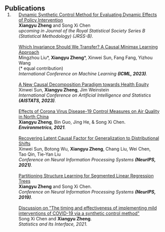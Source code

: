 <h2 id="publications" style="margin: 2px 0px -15px;">Publications</h2>

<div class="publications">
<ol class="bibliography">

<li>
<div class="pub-row">

  <!-- <div class="col-sm-3 abbr" style="position: relative;padding-right: 15px;padding-left: 15px;">
    <img src="assets/img/teaser_example.png" class="teaser img-fluid z-depth-1">
    <abbr class="badge">CVPR</abbr>
  </div> -->

<div class="col-sm-9" style="position: relative;padding-right: 15px;padding-left: 20px;">
    <div class="title"><a href="https://arxiv.org/abs/2107.01876">Dynamic Synthetic Control Method for Evaluating Dynamic Effects of Policy Intervention </a></div>
    <div class="author"> <strong>Xiangyu Zheng</strong> and Song Xi Chen </div>
    <div class="periodical"><em> upcoming in Journal of the Royal Statistical Society Series B (Statistical Methodology) (JRSS-B).</em></div> 
  </div>
</div>


<br>

<div class="pub-row">
<div class="col-sm-9" style="position: relative;padding-right: 15px;padding-left: 20px;">
    <div class="title"><a href="https://songxichen.com/Uploads/Files/Publication/AirPollution-Alert-unblind.pdf">Which Invariance Should We Transfer? A Causal Minimax Learning Approach </a></div>
    <div class="author">Mingzhou Liu*, <strong>Xiangyu Zheng</strong>*, Xinwei Sun, Fang Fang, Yizhou Wang </div> (* equal contribution)
    <div class="periodical"><em>International Conference on Machine Learning <strong>(ICML, 2023)</strong>.</em></div> 
  </div>
</div>

<br>

<div class="pub-row">
<div class="col-sm-9" style="position: relative;padding-right: 15px;padding-left: 20px;">
    <div class="title"><a href="https://proceedings.mlr.press/v206/sun23a.html">  A New Causal Decomposition Paradigm towards Health Equity </a></div>
    <div class="author"> Xinwei Sun, 
    <strong>Xiangyu Zheng</strong>, Jim Weinstein </div>
    <div class="periodical"><em>International Conference on Artificial Intelligence and Statistics <strong>(AISTATS, 2023)</strong>.</em></div> 
  </div>
</div>

<br>

<div class="pub-row">
<div class="col-sm-9" style="position: relative;padding-right: 15px;padding-left: 20px;">
    <div class="title"><a href="https://onlinelibrary.wiley.com/doi/abs/10.1002/env.2673">  Effects of Corona Virus Disease-19 Control Measures on Air Quality in North China </a></div>
    <div class="author"><strong>Xiangyu Zheng</strong>, Bin Guo, Jing He, & Song Xi Chen.  </div>
    <div class="periodical"><em>
<strong>Environmetrics, 2021</strong>.</em></div> 
  </div>
</div>


<br>

<div class="pub-row">
<div class="col-sm-9" style="position: relative;padding-right: 15px;padding-left: 20px;">
    <div class="title"><a href="https://proceedings.neurips.cc/paper/2021/hash/8c6744c9d42ec2cb9e8885b54ff744d0-Abstract.html">  Recovering Latent Causal Factor for Generalization to Distributional Shifts </a></div>
    <div class="author">Xinwei Sun, Botong Wu, <strong>Xiangyu Zheng</strong>, Chang Liu, Wei Chen, Tao Qin, Tie-Yan Liu </div>
    <div class="periodical"><em>
Conference on Neural Information Processing Systems <strong>(NeurIPS, 2021)</strong>.</em></div> 
  </div>
</div>


<br>

<div class="pub-row">
<div class="col-sm-9" style="position: relative;padding-right: 15px;padding-left: 20px;">
    <div class="title"><a href="https://proceedings.neurips.cc/paper_files/paper/2019/hash/7bb060764a818184ebb1cc0d43d382aa-Abstract.html"> Partitioning Structure Learning for Segmented Linear Regression Trees  </a></div>
    <div class="author">  <strong>Xiangyu Zheng</strong> and Song Xi Chen. </div>
    <div class="periodical"><em>
Conference on Neural Information Processing Systems <strong>(NeurIPS, 2019)</strong>.</em></div> 
  </div>

<br>

<div class="pub-row">
<div class="col-sm-9" style="position: relative;padding-right: 15px;padding-left: 20px;">
    <div class="title"><a href="https://dx.doi.org/10.4310/20-SII649"> Discussion on "The timing and effectiveness of implementing mild interventions of COVID-19 via a synthetic control method" </a></div>
    <div class="author"> Song Xi Chen and <strong>Xiangyu Zheng</strong>. </div>
    <div class="periodical"><em>
Statistics and Its Interface, 2021.</em></div> 
  </div>
</div>




</div>
</li>
  
<br>

</ol>
</div>
